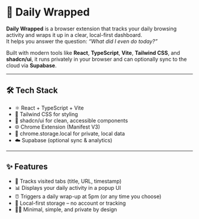 # 🌅 Daily Wrapped

**Daily Wrapped** is a browser extension that tracks your daily browsing activity and wraps it up in a clear, local-first dashboard.  
It helps you answer the question: *“What did I even do today?”*

Built with modern tools like **React**, **TypeScript**, **Vite**, **Tailwind CSS**, and **shadcn/ui**, it runs privately in your browser and can optionally sync to the cloud via **Supabase**.

---

## 🛠️ Tech Stack

- ⚛️ React + TypeScript + Vite
- 🎨 Tailwind CSS for styling
- 🧩 shadcn/ui for clean, accessible components
- 🌐 Chrome Extension (Manifest V3)
- 💾 chrome.storage.local for private, local data
- ☁️ Supabase (optional sync & analytics)

---

## ✨ Features

- 🧠 Tracks visited tabs (title, URL, timestamp)
- 📊 Displays your daily activity in a popup UI
- ⏰ Triggers a daily wrap-up at 5pm (or any time you choose)
- 🔐 Local-first storage – no account or tracking
- 🧘‍♂️ Minimal, simple, and private by design